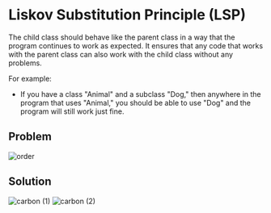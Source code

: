 # Liskov Substitution Principle (LSP)

The child class should behave like the parent class in a way that the program continues to work as expected. It ensures
that any code that works with the parent class can also work with the child class without any problems.

For example:

- If you have a class "Animal" and a subclass "Dog," then anywhere in the program that uses "Animal," you should be able
  to use "Dog" and the program will still work just fine.

## Problem

![order](https://github.com/user-attachments/assets/5d3f4d24-3aae-483b-8dce-5e88b40f885f)

## Solution
![carbon (1)](https://github.com/user-attachments/assets/525b566a-f651-4f9c-9a79-0eda38a644b5)
![carbon (2)](https://github.com/user-attachments/assets/98e08e4f-d99f-4437-b66b-ee84f98a5c41)




